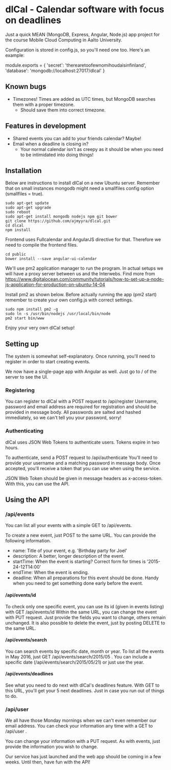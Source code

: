 # dlCal - Calendar software with focus on deadlines

Just a quick MEAN (MongoDB, Express, Angular, Node.js) app project 
for the course Mobile Cloud Computing in Aalto University.

Configuration is stored in config.js, so you'll need one too. Here's an example:

module.exports = {
    'secret': 'therearetoofewnomihoudaisinfinland',
    'database': 'mongodb://localhost:27017/dlcal'
}

## Known bugs
* Timezones! Times are added as UTC times, but MongoDB searches them with a proper timezone.
    * Should save them into correct timezone.

## Features in development
* Shared events you can add to your friends calendar? Maybe!
* Email when a deadline is closing in?
    * Your normal calendar isn't as creepy as it should be when you need to be intimidated into doing things!

## Installation

Below are instructions to install dlCal on a new Ubuntu server.
Remember that on small instances mongodb might need a smallfiles config option (smallfiles = true).

```
sudo apt-get update
sudo apt-get upgrade
sudo reboot
sudo apt-get install mongodb nodejs npm git bower
git clone https://github.com/ajmyyra/dlcal.git
cd dlcal
npm install
```

Frontend uses Fullcalendar and AngularJS directive for that. Therefore we need to compile the frontend files.

```
cd public
bower install --save angular-ui-calendar
```

We'll use pm2 application manager to run the program. In actual setups we will have a proxy server between us and the Interwebs.
Find more from https://www.digitalocean.com/community/tutorials/how-to-set-up-a-node-js-application-for-production-on-ubuntu-14-04

Install pm2 as shown below. Before actually running the app (pm2 start) remember to create your own config.js with correct settings.

```
sudo npm install pm2 -g
sudo ln -s /usr/bin/nodejs /usr/local/bin/node
pm2 start bin/www
```

Enjoy your very own dlCal setup!

## Setting up

The system is somewhat self-explanatory. Once running, you'll need to register in order to start creating events.

We now have a single-page app with Angular as well. Just go to / of the server to see the UI.

### Registering

You can register to dlCal with a POST request to /api/register
Username, password and email address are required for registration and should be provided in message body.
All passwords are salted and hashed immediately, so we can't tell you your password, sorry!

### Authenticating

dlCal uses JSON Web Tokens to authenticate users. Tokens expire in two hours.

To authenticate, send a POST request to /api/authenticate
You'll need to provide your username and a matching password in message body.
Once accepted, you'll receive a token that you can use when using the service.

JSON Web Token should be given in message headers as x-access-token. With this, you can use the API.

## Using the API

### /api/events

You can list all your events with a simple GET to /api/events.

To create a new event, just POST to the same URL. You can provide the following information.
* name: Title of your event, e.g. 'Birthday party for Joel'
* description: A better, longer description of the event.
* startTime: When the event is starting? Correct form for times is '2015-24-12T14:00'
* endTime: When the event is ending.
* deadline: When all preparations for this event should be done. Handy when you need to get something done early before the event.

#### /api/events/id

To check only one specific event, you can use its id (given in events listing) with GET /api/events/id
Within the same URL, you can change the event with PUT request. Just provide the fields you want to change, others remain unchanged.
It is also possible to delete the event, just by posting DELETE to the same URL.

#### /api/events/search

You can search events by specific date, month or year. To list all the events in May 2016,
just GET /api/events/search/2015/05 . You can include a specific date (/api/events/search/2015/05/21)
or just use the year.

#### /api/events/deadlines

See what you need to do next with dlCal's deadlines feature. With GET to this URL, you'll get your 5 next deadlines.
Just in case you run out of things to do.

### /api/user

We all have those Monday mornings when we can't even remember our email address.
You can check your information any time with a GET to /api/user .

You can change your information with a PUT request.
As with events, just provide the information you wish to change.


Our service has just launched and the web app should be coming in a few weeks. Until then, have fun with the API!

